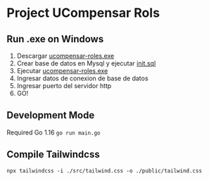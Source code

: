 # Project UCompensar Rols
## Run .exe on Windows
1. Descargar [ucompensar-roles.exe](https://github.com/user/repo/blob/branch/other_file.md)
2. Crear base de datos  en Mysql y ejecutar [init.sql](https://github.com/jeisson-u/web-project-rol/blob/96db2065f88eb1d3c62f0dc23b6f8805f027641b/database/init.sql)
3. Ejecutar [ucompensar-roles.exe](https://github.com/user/repo/blob/branch/other_file.md)
5. Ingresar datos de conexion de base de datos 
6. Ingresar puerto del servidor http
7. GO!
## Development Mode
Required Go 1.16
`go run main.go`
## Compile Tailwindcss 
`npx tailwindcss -i ./src/tailwind.css -o ./public/tailwind.css`

